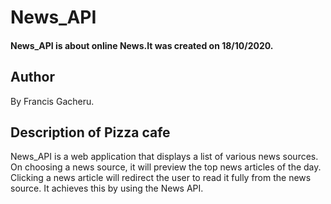 # News_API
#### News_API is about online News.It was created on 18/10/2020.
## Author
By  Francis Gacheru.
## Description of Pizza cafe
News_API is a web application that displays a list of various news sources. On choosing a news source, it will preview the top news articles of the day. Clicking a news article will redirect the user to read it fully from the news source. It achieves this by using the News API.
<!--  
## project Set up Instructions
* Ctrl + alt + t to open the terminal
* now git clone https://github.com/FGacheru/Pizza-project
* cd portfolio
* you can use code . or atom . to open it.
## Known Bugs
## Technologies Used
* HTML5
* CSS
* Java Script
* Jquery
* Git and Github
## Support and contact details
I would like to give credit to my Technical mentor for the guidance he gave me towards the development of this web.
### License
* Licensed under the MIT license
Copyright (c) [2020] (Francis Gacheru) -->